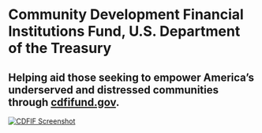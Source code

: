 # Community Development Financial Institutions Fund, U.S. Department of the Treasury

## Helping aid those seeking to empower America’s underserved and distressed communities through [cdfifund.gov](http://cdfifund.gov/).

[![CDFIF Screenshot](http://f22818b4dfc10241d8a3-f1564c64756a8cfee25b6b19953b1d23.r31.cf2.rackcdn.com/customers-cdfifund.png "CDFIF Screenshot")](http://search.usa.gov/search?utf8=%E2%9C%93&m=true&affiliate=cdfifund&query=funding&commit=Search)
